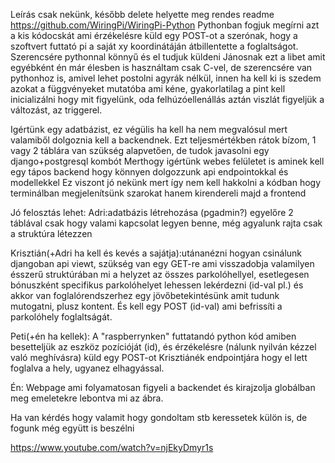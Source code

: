 Leírás csak nekünk, később delete helyette meg rendes readme
https://github.com/WiringPi/WiringPi-Python
Pythonban fogjuk megírni azt a kis kódocskát ami érzékelésre küld egy POST-ot a szerónak, hogy a szoftvert futtató pi a saját xy koordinátáján átbillentette a foglaltságot. Szerencsére pythonnal könnyű és el tudjuk küldeni Jánosnak ezt a libet amit egyébként én már élesben is használtam csak C-vel, de szerencsére van pythonhoz is, amivel lehet postolni agyrák nélkül, innen ha kell ki is szedem azokat a függvényeket mutatóba ami kéne, gyakorlatilag a pint kell inicializálni hogy mit figyelünk, oda felhúzóellenállás aztán viszlát figyeljük a változást, az triggerel.

Igértünk egy adatbázist, ez végülis ha kell ha nem megvalósul mert valamiből dolgoznia kell a backendnek.
Ezt teljesmértékben rátok bízom, 1 vagy 2 táblára van szükség alapvetően, de tudok javasolni egy django+postgresql kombót
Merthogy igértünk webes felületet is aminek kell egy tápos backend hogy könnyen dolgozzunk api endpointokkal és modellekkel
Ez viszont jó nekünk mert így nem kell hakkolni a kódban hogy terminálban megjelenítsünk szarokat hanem kirendereli majd a frontend

Jó felosztás lehet:
Adri:adatbázis létrehozása (pgadmin?) egyelőre 2 táblával csak hogy valami kapcsolat legyen benne, még agyalunk rajta csak a struktúra létezzen

Krisztián(+Adri ha kell és kevés a sajátja):utánanézni hogyan csinálunk djangoban api viewt, szükség van egy GET-re ami visszadobja valamilyen ésszerű struktúrában mi a helyzet az összes parkolóhellyel, esetlegesen bónuszként specifikus parkolóhelyet lehessen lekérdezni (id-val pl.) és akkor van foglalórendszerhez egy jövőbetekintésünk amit tudunk mutogatni, plusz kontent. És kell egy POST (id-val) ami befrissíti a parkolóhely foglaltságát.

Peti(+én ha kellek): A "raspberrynken" futtatandó python kód amiben besetteljük az eszköz pozícióját (id), és érzékelésre (nálunk nyilván kézzel való meghívásra) küld egy POST-ot Krisztiánék endpointjára hogy el lett foglalva a hely, ugyanez elhagyással.

Én: Webpage ami folyamatosan figyeli a backendet és kirajzolja globálban meg emeletekre lebontva mi az ábra.

Ha van kérdés hogy valamit hogy gondoltam stb keressetek külön is, de fogunk még együtt is beszélni

https://www.youtube.com/watch?v=njEkyDmyr1s
  

